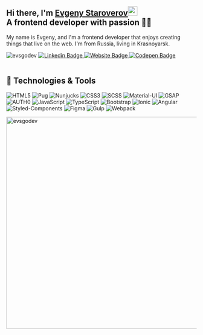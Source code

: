 
## Hi there, I'm <a href="https://evsgodev.github.io/about.html" rel="nofollow">Evgeny Staroverov</a><img src="https://camo.githubusercontent.com/e8e7b06ecf583bc040eb60e44eb5b8e0ecc5421320a92929ce21522dbc34c891/68747470733a2f2f6d656469612e67697068792e636f6d2f6d656469612f6876524a434c467a6361737252346961377a2f67697068792e676966" width="25rem"><br/>A frontend developer with passion 👨‍💻

My name is Evgeny, and I'm a frontend developer that enjoys creating things that live on the web. I'm from Russia, living in Krasnoyarsk.
<!-- - Currently working on <a href="https://ronte.io/"><b>Ronte Limited</b></a> -->

<div>
<img src="https://komarev.com/ghpvc/?username=evsgodev&label=Profile%20views&color=0e75b6&style=flat" alt="evsgodev" />

<a href="https://www.linkedin.com/in/evgst/" rel="nofollow">
<img src="https://camo.githubusercontent.com/93ca47e21e17f622a41d26d599e008e4c30b8a322186f18019bc43d54f57b0c9/68747470733a2f2f696d672e736869656c64732e696f2f62616467652f2d4c696e6b6564496e2d3065373661383f7374796c653d666c61742d737175617265266c6f676f3d4c696e6b6564696e266c6f676f436f6c6f723d7768697465" alt="Linkedin Badge" data-canonical-src="https://img.shields.io/badge/-LinkedIn-0e76a8?style=flat-square&amp;logo=Linkedin&amp;logoColor=white" style="max-width:100%;">
</a>
<a href="https://evsgodev.github.io/about.html" rel="nofollow">
<img src="https://camo.githubusercontent.com/58303f0576559ea5bd6dad66e2a43cdab19d1902f1d4bdf693e8c0956dc1b46a/68747470733a2f2f696d672e736869656c64732e696f2f62616467652f576562736974652d3362353939383f7374796c653d666c61742d737175617265266c6f676f3d676f6f676c652d6368726f6d65266c6f676f436f6c6f723d7768697465" alt="Website Badge" data-canonical-src="https://img.shields.io/badge/Website-3b5998?style=flat-square&amp;logo=google-chrome&amp;logoColor=white" style="max-width:100%;">
</a>
<a href="https://codepen.io/evsgo" rel="nofollow">
<img src="https://camo.githubusercontent.com/afff0a4ed0fc37e2c5e783b010126ad2dd80e161f466bde3be4d270fb32bcc77/68747470733a2f2f696d672e736869656c64732e696f2f62616467652f436f646570656e2d3133313431373f7374796c653d666c61742d737175617265266c6f676f3d636f646570656e266c6f676f436f6c6f723d77686974653f" alt="Codepen Badge" data-canonical-src="https://img.shields.io/badge/Codepen-131417?style=flat-square&amp;logo=codepen&amp;logoColor=white?" style="max-width: 100%;">
</a>

  </div>
<br/>


## 🔧 Technologies & Tools
![HTML5](https://img.shields.io/static/v1?style=for-the-badge&message=HTML5&color=222222&logo=HTML5&logoColor=E34F26&label=)
![Pug](https://img.shields.io/static/v1?style=for-the-badge&message=pug&color=222222&logo=pug&logoColor=FFFFFF&label=)
![Nunjucks](https://img.shields.io/static/v1?style=for-the-badge&message=nunjucks&color=222222&logo=nunjucks&logoColor=FFFFFF&label=)
![CSS3](https://img.shields.io/static/v1?style=for-the-badge&message=CSS3&color=222222&logo=CSS3&logoColor=1572B6&label=)
![SCSS](https://img.shields.io/static/v1?style=for-the-badge&message=SCSS&color=222222&logo=Sass&logoColor=db7093&label=)
![Material-UI](https://img.shields.io/static/v1?style=for-the-badge&message=Material-UI&color=222222&logo=Material&logoColor=0081CB&label=)
![GSAP](https://img.shields.io/static/v1?style=for-the-badge&message=GSAP&color=222222&logo=GreenSock&logoColor=88CE02&label=)
![AUTH0](https://img.shields.io/static/v1?style=for-the-badge&message=Auth0&color=222222&logo=Material-UI&logoColor=0081CB&label=)
![JavaScript](https://img.shields.io/badge/JavaScript-222222?style=for-the-badge&logo=javascript&logoColor=F7DF1E)
![TypeScript](https://img.shields.io/badge/TypeScript-222222?style=for-the-badge&logo=javascript&logoColor=61DAFB)
![Bootstrap](https://img.shields.io/badge/Bootstrap-222222?style=for-the-badge&logo=bootstrap&logoColor=563d7c)
![Ionic](https://img.shields.io/badge/Ionic-222222?style=for-the-badge&logo=ionic&logoColor=3880FF)
![Angular](https://img.shields.io/badge/Angular-222222?style=for-the-badge&logo=angular&logoColor=DD0031)
![Styled-Components](https://img.shields.io/static/v1?style=for-the-badge&message=styled-components&color=222222&logo=styled-components&logoColor=db7093&label=)
![Figma](https://img.shields.io/static/v1?style=for-the-badge&message=figma&color=222222&logo=figma&logoColor=FFFFFF&label=)
![Gulp](https://img.shields.io/static/v1?style=for-the-badge&message=Gulp&color=222222&logo=Gulp&logoColor=E34F26&label=)
![Webpack](https://img.shields.io/static/v1?style=for-the-badge&message=Webpack&color=222222&logo=Webpack&logoColor=1572B6&label=)

<a target="_blank" rel="noopener noreferrer nofollow" href="https://camo.githubusercontent.com/25eccde69228a41bbd8027ceb7d90ceee2881110f0b614851527d269f1cc2529/68747470733a2f2f6769746875622d726561646d652d73746174732e76657263656c2e6170702f6170692f746f702d6c616e67733f757365726e616d653d6c756361736a6f6c69626f697335342673686f775f69636f6e733d74727565266c6f63616c653d656e266c61796f75743d636f6d70616374267468656d653d7261646963616c"><img align="center" width="560px" src="https://camo.githubusercontent.com/25eccde69228a41bbd8027ceb7d90ceee2881110f0b614851527d269f1cc2529/68747470733a2f2f6769746875622d726561646d652d73746174732e76657263656c2e6170702f6170692f746f702d6c616e67733f757365726e616d653d6c756361736a6f6c69626f697335342673686f775f69636f6e733d74727565266c6f63616c653d656e266c61796f75743d636f6d70616374267468656d653d7261646963616c" alt="evsgodev" data-canonical-src="https://github-readme-stats.vercel.app/api/top-langs?username=evsgodev&amp;show_icons=true&amp;locale=en&amp;layout=compact&amp;theme=radical" style="max-width: 100%;"></a>
